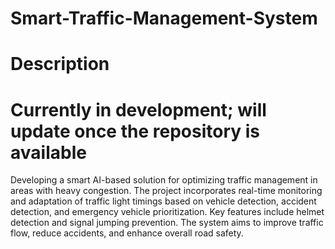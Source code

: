 # Smart-Traffic-Management-System
# Description
# Currently in development; will update once the repository is available
Developing a smart AI-based solution for optimizing traffic management in areas with heavy congestion. The project incorporates real-time monitoring and adaptation of traffic light timings based on vehicle detection, accident detection, and emergency vehicle prioritization. Key features include helmet detection and signal jumping prevention. The system aims to improve traffic flow, reduce accidents, and enhance overall road safety.
